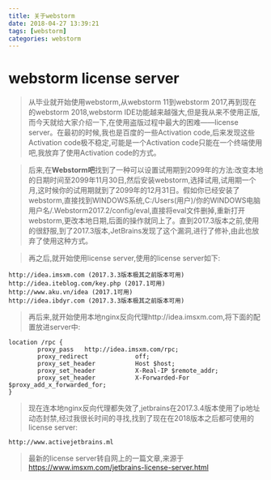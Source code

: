 ```yaml
---
title: 关于webstorm
date: 2018-04-27 13:39:21
tags: [webstorm]
categories: webstorm
---
```

# webstorm license server
> 从毕业就开始使用webstorm,从webstorm 11到webstorm 2017,再到现在的webstorm 2018,webstorm IDE功能越来越强大,但是我从来不使用正版,而今天就给大家介绍一下,在使用盗版过程中最大的困难——license server。在最初的时候,我也是百度的一些Activation code,后来发现这些Activation code极不稳定,可能是一个Activation code只能在一个终端使用吧,我放弃了使用Activation code的方式。

> 后来,在<b>Webstorm吧</b>找到了一种可以设置试用期到2099年的方法:改变本地的日期时间至2099年11月30日,然后安装webstorm,选择试用,试用期一个月,这时候你的试用期就到了2099年的12月31日。假如你已经安装了webstorm,直接找到WINDOWS系统,C:/Users(用户)/你的WINDOWS电脑用户名/.Webstorm2017.2/config/eval,直接将eval文件删掉,重新打开webstorm,更改本地日期,后面的操作就同上了。直到2017.3版本之前,使用的很舒服,到了2017.3版本,JetBrains发现了这个漏洞,进行了修补,由此也放弃了使用这种方式。

> 再之后,就开始使用license server,使用的license server如下:

    http://idea.imsxm.com (2017.3.3版本极其之前版本可用)
    http://idea.iteblog.com/key.php (2017.1可用)
    http://www.aku.vn/idea (2017.1可用)
    http://idea.ibdyr.com (2017.3.3版本极其之前版本可用)
   
> 再后来,就开始使用本地nginx反向代理http://idea.imsxm.com,将下面的配置放进server中:

    
    location /rpc {
            proxy_pass   http://idea.imsxm.com/rpc;
            proxy_redirect             off;
            proxy_set_header           Host $host;
            proxy_set_header           X-Real-IP $remote_addr;
            proxy_set_header           X-Forwarded-For $proxy_add_x_forwarded_for;
    }
    
> 现在连本地nginx反向代理都失效了,jetbrains在2017.3.4版本使用了ip地址动态封禁,经过我很长时间的寻找,找到了现在在2018版本之后都可使用的license server:

    http://www.activejetbrains.ml
    
> 最新的license server转自网上的一篇文章,来源于<a href="https://www.imsxm.com/jetbrains-license-server.html">https://www.imsxm.com/jetbrains-license-server.html</a>
